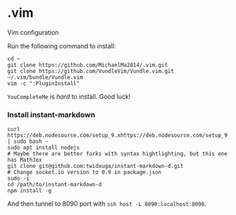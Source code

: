 # .vim
Vim configuration

Run the following command to install:

```
cd ~
git clone https://github.com/MichaelMa2014/.vim.git
git clone https://github.com/VundleVim/Vundle.vim.git ~/.vim/bundle/Vundle.vim
vim -c ":PluginInstall"
```

`YouCompleteMe` is *hard* to install. Good luck!

### Install instant-markdown

```
curl https://deb.nodesource.com/setup_9.xhttps://deb.nodesource.com/setup_9.x | sudo bash -
sudo apt install nodejs
# Maybe there are better forks with syntax hightlighting, but this one has MathJex
git clone git@github.com:twidxuga/instant-markdown-d.git
# Change socket.io version to 0.9 in package.json
sudo -i
cd /path/to/instant-markdown-d
npm install -g
```

And then tunnel to 8090 port with `ssh host -L 8090:localhost:8090`.
